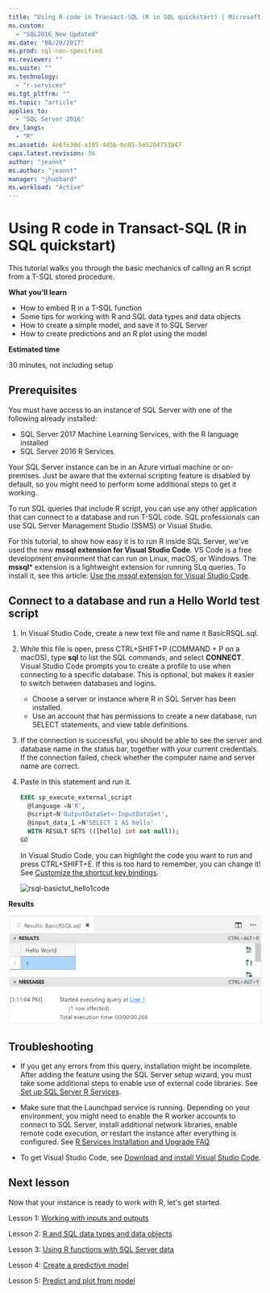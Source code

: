 ```yaml
---
title: "Using R code in Transact-SQL (R in SQL quickstart) | Microsoft Docs"
ms.custom: 
  - "SQL2016_New_Updated"
ms.date: "08/20/2017"
ms.prod: sql-non-specified
ms.reviewer: ""
ms.suite: ""
ms.technology: 
  - "r-services"
ms.tgt_pltfrm: ""
ms.topic: "article"
applies_to: 
  - "SQL Server 2016"
dev_langs: 
  - "R"
ms.assetid: 4e6fe30d-a105-4d5b-bc05-5e5204753847
caps.latest.revision: 36
author: "jeannt"
ms.author: "jeannt"
manager: "jhubbard"
ms.workload: "Active"
---
```

# Using R code in Transact-SQL (R in SQL quickstart)

This tutorial walks you through the basic mechanics of calling an R script from a T-SQL stored procedure.

**What you'll learn**

+ How to embed R in a T-SQL function
+ Some tips for working with R and SQL data types and data objects
+ How to create a simple model, and save it to SQL Server
+ How to create predictions and an R plot using the model

**Estimated time**

30 minutes, not including setup

## Prerequisites

You must have access to an instance of SQL Server with one of the following already installed:

+ SQL Server 2017 Machine Learning Services, with the R language installed
+ SQL Server 2016 R Services

Your SQL Server instance can be in an Azure virtual machine or on-premises. Just be aware that the external scripting feature is disabled by default, so you might need to perform some additional steps to get it working.

To run SQL queries that include R script, you can use any other application that can connect to a database and run T-SQL code. SQL professionals can use SQL Server Management Studio (SSMS) or Visual Studio.

For this tutorial, to show how easy it is to run R inside SQL Server, we've used the new **mssql extension for Visual Studio Code**. VS Code is a free development environment that can run on Linux, macOS, or Windows. The **mssql*** extension is a lightweight extension for running SLq queries. To install it, see this article: [Use the mssql extension for Visual Studio Code](https://docs.microsoft.com/sql/linux/sql-server-linux-develop-use-vscode).

## Connect to a database and run a Hello World test script

1. In Visual Studio Code, create a new text file and name it BasicRSQL.sql.
2. While this file is open, press CTRL+SHIFT+P (COMMAND + P on a macOS), type **sql** to list the SQL commands, and select **CONNECT**. Visual Studio Code prompts you to create a profile to use when connecting to a specific database. This is optional, but makes it easier to switch between databases and logins.
    + Choose a server or instance where R in SQL Server has been installed.
    + Use an account that has permissions to create a new database, run SELECT statements, and view table definitions.
2. If the connection is successful, you should be able to see the server and database name in the status bar, together with your current credentials. If the connection failed, check whether the computer name and server name are correct.
3. Paste in this statement and run it.

    ```sql
    EXEC sp_execute_external_script
      @language =N'R',
      @script=N'OutputDataSet<-InputDataSet',
      @input_data_1 =N'SELECT 1 AS hello'
      WITH RESULT SETS (([hello] int not null));
    GO
    ```

    In Visual Studio Code, you can highlight the code you want to run and press CTRL+SHIFT+E. If this is too hard to remember, you can change it! See [Customize the shortcut key bindings](https://github.com/Microsoft/vscode-mssql/wiki/customize-shortcuts).

    ![rsql-basictut_hello1code](media/rsql-basictut-hello1code.PNG)

**Results**

![rsql_basictut_hello1](media/rsql-basictut-hello1.PNG)

## Troubleshooting

+ If you get any errors from this query, installation might be incomplete. After adding the feature using the SQL Server setup wizard, you must take some additional steps to enable use of external code libraries.  See [Set up SQL Server R Services](../r/set-up-sql-server-r-services-in-database.md).

+ Make sure that the Launchpad service is running. Depending on your environment, you might need to enable the R worker accounts to connect to SQL Server, install additional network libraries, enable remote code execution, or restart the instance after everything is configured. See
[R Services Installation and Upgrade FAQ](../r/upgrade-and-installation-faq-sql-server-r-services.md)

+ To get Visual Studio Code, see [Download and install Visual Studio Code](https://code.visualstudio.com/Download).

## Next lesson

Now that your instance is ready to work with R, let's get started.

Lesson 1: [Working with inputs and outputs](rtsql-working-with-inputs-and-outputs.md)

Lesson 2: [R and SQL data types and data objects](rtsql-r-and-sql-data-types-and-data-objects.md)

Lesson 3: [Using R functions with SQL Server data](rtsql-using-r-functions-with-sql-server-data.md)

Lesson 4:  [Create a predictive model](rtsql-create-a-predictive-model-r.md)

Lesson 5:  [Predict and plot from model](rtsql-predict-and-plot-from-model.md)
